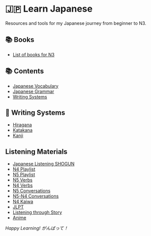# 🇯🇵 Learn Japanese

Resources and tools for my Japanese journey from beginner to N3.

## 📚 Books

- [List of books for N3](https://migii.net/en/blog/books-for-jlpt-n3)

## 📚 Contents

- [Japanese Vocabulary](vocab/)
- [Japanese Grammar](grammar/)
- [Writing Systems](characters.md)

## 📝 Writing Systems

- [Hiragana](characters.md)
- [Katakana](characters.md)
- [Kanji](kanji.md)

## Listening Materials

- [Japanese Listening SHOGUN](https://www.youtube.com/@Japanese-Listening-SHOGUN/playlists)
- [N4 Playlist](https://www.youtube.com/watch?v=R9oxpZhEE4Q&list=PLWD7V_WAPAfTdJBOXGicauPWFazSS_8rF)
- [N5 Playlist](https://www.youtube.com/watch?v=qLZt5NwiR2A&list=PLWD7V_WAPAfRYxu7YIzXI1hTURqaDc48W)
- [N5 Verbs](https://www.youtube.com/watch?v=1-WP81xXaRU&list=PLn_Pnar7YNuFzoSfdZOKOut8NCyMOzR7x)
- [N4 Verbs](https://www.youtube.com/watch?v=buBR7i2g3hM&list=PLVoh0TejuIyNV4ikifxdeNi84B-dof1fn)
- [N5 Conversations](https://www.youtube.com/@BookishJapan/playlists)
- [N5-N4 Conversations](https://www.youtube.com/@JSI55)
- [N4 Kaiwa](https://www.youtube.com/watch?v=08biKGDRbPI)
- [JLPT](https://www.youtube.com/@LuyendeJLPTcungto/videos)
- [Listening through Story](https://www.youtube.com/@NihongAudioLounge)
- [Anime](https://www.youtube.com/@AnimeMangaOfficial/playlists)

_Happy Learning! がんばって！_
